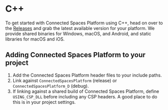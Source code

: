 # C++

To get started with Connected Spaces Platform using C++, head on over to the [Releases](https://github.com/magnopus-opensource/connected-spaces-platform/releases) and grab the latest available version for your platform. We provide shared binaries for Windows, macOS, and Android, and static libraries for macOS and iOS.

## Adding Connected Spaces Platform to your project

1. Add the Connected Spaces Platform header files to your include paths.
2. Link against `ConnectedSpacesPlatform` (release) or `ConnectedSpacesPlatform_D` (debug).
3. If linking against a shared build of Connected Spaces Platform, define `USING_CSP_DLL` before including any CSP headers. A good place to do this is in your project settings.